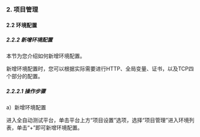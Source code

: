 ### 2. 项目管理

#### 2.2 环境配置

##### 2.2.2 新增环境配置

本节为您介绍如何新增环境配置。

新增环境配置时，您可以根据实际需要进行HTTP、全局变量、证书，以及TCP四个部分的配置。

##### 2.2.2.1 操作步骤

a）新增环境配置

进入全自动测试平台，单击平台上方“项目设置”选项，选择“项目管理”进入环境列表，单击“+”即可新增环境配置。
